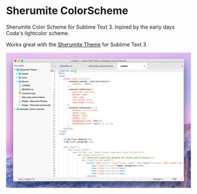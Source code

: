# Sherumite ColorScheme

Sherumite Color Scheme for Sublime Text 3. Inpired by the early days Coda's lightcolor scheme.

Works great with the [Sherumite Theme](https://github.com/gsheru/Sherumite-Theme) for Sublime Text 3

![Screenshot](https://raw.githubusercontent.com/gsheru/Sherumite-Theme/master/Assets/screenshot.png)
